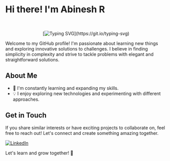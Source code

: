 # Hi there!  I'm Abinesh R
<div align="center">
  
  <span>‎‎‎‎‎‎‎‎‎‎‎‎‎‎‎‎‎‎‎‎‎</span>
  
[![Typing SVG](https://readme-typing-svg.herokuapp.com?font=IBM+Plex+Sans&color=ff1493&size=36&lines=‎‎‎‎‎‎‎‎‎‎‎‎‎‎‎‎‎‎‎‎‎+Hey👋!+It's+Abinesh!)](https://git.io/typing-svg)
</div>
Welcome to my GitHub profile! I'm passionate about learning new things and exploring innovative solutions to challenges. I believe in finding simplicity in complexity and strive to tackle problems with elegant and straightforward solutions.

## About Me
- 🌱 I'm constantly learning and expanding my skills.
- 💡 I enjoy exploring new technologies and experimenting with different approaches.

## Get in Touch
If you share similar interests or have exciting projects to collaborate on, feel free to reach out! Let's connect and create something amazing together.

[![LinkedIn](https://img.shields.io/badge/LinkedIn-Abinesh%20R-blue?style=flat-square&logo=linkedin)](https://www.linkedin.com/in/abinesh-r-)

Let's learn and grow together! 🌟
